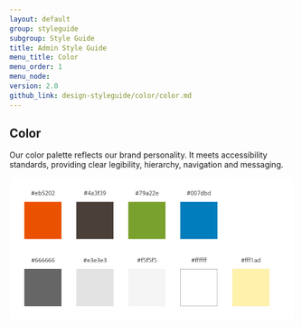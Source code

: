 ```yaml
---
layout: default
group: styleguide
subgroup: Style Guide
title: Admin Style Guide
menu_title: Color
menu_order: 1
menu_node:
version: 2.0
github_link: design-styleguide/color/color.md
---
```


<h2 id="color-palette">Color</h2>

Our color palette reflects our brand personality. It meets accessibility standards, providing clear legibility, hierarchy, navigation and messaging.

<img src="img/ColorPalette.jpg">

